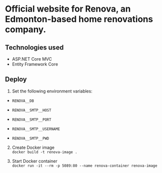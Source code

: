 # Official website for Renova, an Edmonton-based home renovations company.

## Technologies used
- ASP.NET Core MVC
- Entity Framework Core

## Deploy
1. Set the following environment variables:
- `RENOVA__DB`
<!-- "User ID=***;Password=***;Host=***;Database=***;Pooling=***;" -->
- `RENOVA__SMTP__HOST`
<!-- "User ID=***;Password=***;Host=***;Database=***;Pooling=***;" -->
- `RENOVA__SMTP__PORT`
<!-- "User ID=***;Password=***;Host=***;Database=***;Pooling=***;" -->
- `RENOVA__SMTP__USERNAME`
<!-- "User ID=***;Password=***;Host=***;Database=***;Pooling=***;" -->
- `RENOVA__SMTP__PWD`
<!-- "User ID=***;Password=***;Host=***;Database=***;Pooling=***;" -->

2. Create Docker image  
`docker build -t renova-image .`

3. Start Docker container  
`docker run -it --rm -p 5089:80 --name renova-container renova-image`